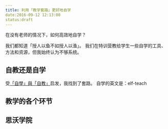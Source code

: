 ```yaml
---
title: 利用「教学套路」更好地自学
date:2016-09-12 12:13:00
status:draft
---
```

在没有老师的情况下，如何高效地自学？

我们都知道「授人以鱼不如授人以渔」。
我们在特训营教给学生一些自学的工具、方法和资源，但我始终认为不够系统。

## 自教还是自学
受[「自學」與「自教」](http://smalltalk.xdite.net/posts/773510-self-learn-and-self-teach)启发，我找到了套路。
自学的英文是：elf-teach

## 教学的各个环节
## 思沃学院